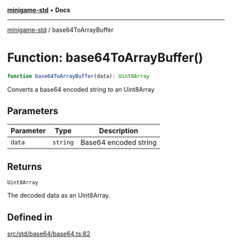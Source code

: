 [**minigame-std**](../README.md) • **Docs**

***

[minigame-std](../README.md) / base64ToArrayBuffer

# Function: base64ToArrayBuffer()

```ts
function base64ToArrayBuffer(data): Uint8Array
```

Converts a base64 encoded string to an Uint8Array

## Parameters

| Parameter | Type | Description |
| ------ | ------ | ------ |
| `data` | `string` | Base64 encoded string |

## Returns

`Uint8Array`

The decoded data as an Uint8Array.

## Defined in

[src/std/base64/base64.ts:82](https://github.com/JiangJie/minigame-std/blob/d5a0bd55450bd8f6d3ddbc9f604a3e15ebaebf6d/src/std/base64/base64.ts#L82)
